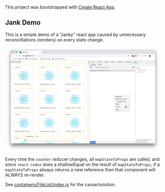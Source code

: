 This project was bootstrapped with [Create React App](https://github.com/facebook/create-react-app).

## Jank Demo

This is a simple demo of a "Janky" react app caused by unnecessary reconcilliations (renders) on every state change.

<p align="center">
  <img src="./janky-demo.png" alt="Jank Demo"/>
</p>

Every time the `counter` reducer changes, all `mapStateToProps` are called, and since `react-redux` does a shallowEqual on the result of `mapStateToProps`, if a `mapStateToProps` always returns a new reference then that component will ALWAYS re-render.

See [containers/FileList/index.js](./containers/FileList/index.js) for the cause/solution.
